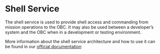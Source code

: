 # Shell Service

The shell service is used to provide shell access and commanding from mission
operations to the OBC.
It may also be used between a developer’s system and the OBC when in a development or
testing environment.

More information about the shell service architecture and how to use it can
be found in our [official documentation](https://docs.cubeos-doc-websitem/latest/ecosystem/services/shell.html)